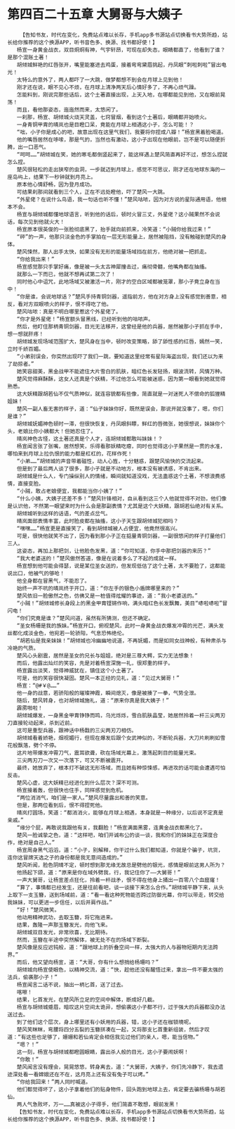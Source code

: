 # 第四百二十五章 大舅哥与大姨子
        【告知书友，时代在变化，免费站点难以长存，手机app多书源站点切换看书大势所趋，站长给你推荐的这个换源APP，听书音色多、换源、找书都好使！】
       杨宣一身黄金战衣，双目炯炯有神，气宇轩昂，可现在却失态，眼睛都直了，他看到了谁？是那个混账土著！
       胡倾城鲜艳的红唇张开，嘴里能塞进去鸡蛋，接着弯弯黛眉挑起，丹凤眼“刺啦刺啦”冒出电光！
       太特么的意外了，两人都吓了一大跳，做梦都想不到会在月球上见到他！
       刚才还在说，眼不见心不烦，在月球上清净两天后心情好多了，不再心烦气躁。
       怎能料到，刚说完那些话后，这个土著直接出现，上天入地，在哪都能见到他，又在眼前晃荡！
       而且，看他那姿态，迤迤然而来，太悠闲了。
       一刹那，杨宣、胡倾城火烧天灵盖，七窍冒烟，看到这个土著后，眼睛都开始喷火。
       一身青铜甲胄的晴岚也是目瞪口呆，竟能在月球上相遇这小子，怎么可能！？
       “咄，小子你是成心的吧，故意出现在这里气我们，我要将你捏成八瓣！”杨宣黑着脸喝道。
       他的嘴唇居然在哆嗦，那是气的，当然也有激动，这小子出现在他眼前，岂不是可以随便折腾，出一口恶气。
       “呵呵……”胡倾城在笑，她的寒毛都倒竖起来了，能这样遇上楚风简直再好不过，想怎么捏就怎么捏。
       楚风很轻松的走出狭窄的虫洞，一步就迈到月球上，感觉不可思议，刚才还在地球东海的一座岛屿上，结果下一秒钟就到月亮上。
       原本他心情舒畅，因为登月成功。
       可结果刹那间就看到三个人，正在不远处瞪他，吓了楚风一大跳。
       “外星佬？在说什么鸟语，我一句话也听不懂！”楚风咕哝，因为对方说的星际通用语，他根本不会。
       杨宣与胡倾城都懂地球语言，听到他的话后，顿时火冒三丈，外星佬？这小贼果然不会说话，每次见到他就火大！
       杨宣原本很英俊的一张脸彻底黑了，抬手就向前抓来，冷笑道：“小贼你给我过来！”
       “砰”的一声，他那只淡金色的手掌拍在一层无形能量上，居然被阻挡，没有触碰到楚风的身体。
       楚风悚然，那人出手太快，如果没有无形的能量场域挡在前方，他绝对被一把抓走。
       “你给我出来！”
       杨宣感觉那只手掌好痛，像是被一头太古神犀撞击过，痛彻骨髓，他嘴角都在抽搐。
       就那么一下而已，他就不想再试第二次了！
       同时他心中诅咒，此地场域又被激活一片，刚才的空白区域都被笼罩，那小子竟立身在当中！
       “你是谁，会说地球话？”楚风手持青铜剑器，遥指前方，他在对方身上没有感觉到善意，相反，看对方双眼喷火的样子，恨不得吃了他。
       楚风咕哝：真是不明白哪里惹这个外星佬了。
       “你才是外星佬！”杨宣额头冒黑线，已经听到他的咕哝声。
       然后，他盯住那柄青铜剑器，目光无法移开，这曾经是他的兵器，居然被那小子抓在手中，想一想就肝疼！
       胡倾城发现场域范围扩大，楚风身在当中，顿时改变策略，舔了舔性感的红唇，嫣然一笑，立时千娇百媚。
       “小弟别误会，你突然出现吓了我们一跳，要知道这里经常有星际海盗出现，我们还以为来了劫掠者。”
       她笑容甜美，黑金战甲不能遮住大片雪白的肌肤，暗红色长发轻扬，眼波流转，风情万种。
       楚风觉得麻酥酥，这女人还真是个妖精，不过他怎么可能被迷惑，因为第一眼看到她就觉得熟悉。
       这大妖精跟胡若仙不仅气质神似，就连容貌都有些像，简直就是一对迷死人不偿命的狐狸精姐妹！
       楚风一副人畜无害的样子，道：“仙子妹妹你好，既然是误会，那说开就没事了，嗯，你们是谁？”
       胡倾城妩媚神色顿时一滞，但很快恢复，丹凤眼斜瞟，鲜红的唇微张，她很想说，妹妹你个头，老娘比你小姨都大！但她忍住了。
       晴岚神色古怪，这土著还真是个人才，连胡倾城都敢叫妹妹！？
       杨宣闻言张了张嘴，居然想笑，乐得看那妖精吃瘪，同时也觉得这小子果然是一贯的水准，哪怕来到月球上拉仇恨的能力都是杠杠的，花样作死！
       “小弟……”胡倾城的声音带着磁性，动人心旌，十分魅惑，跟楚风愉快的交流起来。
       但是到了最后两人谈了很多，那小子就是不动地方，根本没有被诱惑，不肯出来。
       胡倾城是什么人，专门操纵别人的情绪，瞬间就知道没戏，无法蛊惑这个土著，不想浪费感情，直接变脸。
       “小贼，敢占老娘便宜，我都能当你小姨了！”
       “什么小姨，大姨子还差不多！”楚风针锋相对，自从看到这三个人他就觉得不对劲，他们像是认识他，不然第一眼望来时为什么会是那副表情？尤其是这个大妖精，跟胡若仙绝对有关系。
       胡倾城听到这样的话语，气的差点岔气。
       晴岚面部表情丰富，此时脸皮都在抽搐，这小子天生跟胡倾城犯相吗？
       “嘿嘿……”杨宣更是直接笑了，看到胡倾城被人占便宜，他竟然很高兴。
       可是，很快他就笑不出了，因为看到那小子正在掂量青铜剑器，一副很悠闲的样子打量他们三人。
       这姿态，再加上那把剑，让他脸色发黑，道：“你可知道，你手中那把剑器的来历？”
       “我大老婆送的！”楚风傲然答道，像是在说着多么了不起的成就一样。
       杨宣想到他可能会得瑟，说是某位圣女送的，但发现低估了这个土著，太不要脸了，这都能说出口，他被气的够呛！
       他全身都在冒黑气，不能忍了。
       始终一声不吭的晴岚终于开口，道：“你左手的银色小盾牌哪里来的？”
       楚风依旧一脸傲然之色，仿佛又是一桩值得炫耀的事迹，道：“我小老婆送的。”
       “小贼！”胡倾城修长身段上的黑金甲胄铿锵作响，满头暗红色长发飘舞，美目“哧啦哧啦”冒闪电！
       “你们究竟是谁？”楚风问道，虽然有所猜测，但还不确定。
       “圣女杨珊是我的族妹。”杨宣开口，俯视楚风，此时一身黄金战衣爆发冲霄的光芒，满头发丝都化成淡金色，他宛若一轮骄阳，气息恐怖绝伦。
       “胡若仙是我亲妹妹！”胡倾城也冷幽幽地说道，不再妩媚，而是如同女战神般，有种肃杀与冷艳的气质。
       楚风心头剧震，居然是圣女的兄长与姐姐，绝对是三尊大鳄，实力无法想象！
       而后，他露出灿烂的笑容，先是对着杨宣深施一礼，很郑重的样子。
       杨宣露出淡笑，觉得神威犹在，镇住这个小土著了。
       可是，他的笑容很快凝固。楚风一本正经的见礼，道：“见过大舅哥！”
       杨宣：“@#￥@……”
       他一身的战意，若骄阳般的璀璨神霞，瞬间熄灭，像是被揍了一拳，气势全泄。
       随后，楚风转身，也对胡倾城施礼，道：“原来你真是我大姨子！”
       霹雳啪啦！
       胡倾城爆发，一身黑金甲胄铮铮而鸣，乌光烁烁，雪白肌肤晶莹，她居然拎着一杆三尖两刃刀直接轮动起来，杀到近前。
       这可是重型兵器，跟神话中杨戬的三尖两刃刀相仿。
       胡倾城看着娇艳，烟视媚行，但现在爆发后跟个女武神似的，不断轮兵器，大刀片刷刷如雪花般飘落，劈个不停。
       这片地带爆发冲霄刀气，震耳欲聋，砍在场域光幕上，激荡起刺目的能量光束。
       三尖两刃刀一次又一次落下，可又不断被震开。
       最终，她放弃了，根本打不破这无形场域，而且她有种惊悚感，再进攻的话可能会遭遇可怕反击。
       楚风心虚，这大妖精已经进化到什么层次？深不可测。
       杨宣接着轰，但很快也住手，同样感觉到危机。
       “两位消消气，咱们是一家人。”楚风尽量露出和善的笑意。
       但是，那两位看到后，恨不得捏死他。
       晴岚打圆场，笑道：“都消消火，能够在月球上相遇，本身就是一种缘分，以后说不定真是亲戚。”
       “缘分个屁，再敢说我跟他有关，我翻脸！”杨宣满面黑雾，连黄金战衣都黑化了。
       楚风一脸诚挚之色，道：“这样吧，咱们开诚布公的谈一谈，我和你们的妹妹正在深度合作，绝对是自己人。”
       杨宣周身黑气滔滔，道：“小子，别解释，你干过什么我们都知道，你就是个骗子，坑货，连你这冒牌天选之子的身份都是我无意间造成的。”
       楚风听闻，脸色阴晴不定，顿时想到那无缘无故总是劈他的银光，感情是眼前这男人所为？
       他扬起下颌，道：“原来是你在域外劈我，行，我记住你了——大舅哥！”
       一声大舅哥，让杨宣差点狂化，拎着一杆战矛，恨不得在他身上捅出一百零八个血窟窿！
       “算了，事情都已经发生，还是往前看吧，谈一谈接下来怎么合作。”胡倾城平静下来，从头上取下一支玉簪，送到场域前，道：“看一看这种死物能否跨过防御光幕，你可以带走，转交给我妹妹，可以更进一步信任，以后并肩作战。”
       “好！”楚风微笑。
       他动用精神武功，去取玉簪，将它拖进来。
       结果，轰隆一声那玉簪发光，向他飞来。
       胡倾城双目发光，非常欣喜，无比期待。
       然而，玉簪在半途中突然解体，被无处不在的场域下断裂。
       楚风像是反应迟钝般，道：“跟地球上的折叠空间一样，太强大的人与器物短期内无法跨界。”
       而后，他又望向杨宣，道：“大哥，你有什么想捎给杨珊吗？”
       胡倾城向杨宣使眼色，以精神交流，道：“快，趁他还没有醒悟过来，拿出一件不要太强的法兵，偷袭那小子！”
       杨宣闻言二话不说，抽出一柄匕首，送了过去。
       喀嚓！
       结果，匕首发光，在楚风所立足的空间中解体，断成好几截。
       杨宣与胡倾城蹙眉，暗叹这片空间太诡异，想偷袭这小子都不行，过于强大的兵器都没办法送过去。
       到了他们这个层次，身上哪里还有小妖用的兵器，错，这小子还在枷锁境呢。
       楚风笑眯眯，弯腰将四分五裂的玉簪拼凑在一起，又将那支匕首重新组装，然后才叹道：“有这些也足够了，姗姗和若仙肯定会相信我见过他们的亲人，嗯，能当信物。”
       “嗯？！”
       这一刻，杨宣与胡倾城都瞪圆眼睛，露出杀人般的目光，这小子要闹妖啊！
       “你敢！”
       楚风闻言没有理会，晃晃悠悠，转身离去，道：“大舅哥，大姨子，你们先冷静下，我去遗迹深处看一看嫦娥还在不在，这月亮上还有没有兔子可以烤。”
       “你给我回来！”两人同时喊道。
       他们都觉得坏了，这小子拿着他们的贴身物件，回头跑到地球上去，肯定要去骗杨珊与胡若仙。
       两人气急败坏，万一……真被这小子得手，他们简直不敢想，眼前发黑！
       【告知书友，时代在变化，免费站点难以长存，手机app多书源站点切换看书大势所趋，站长给你推荐的这个换源APP，听书音色多、换源、找书都好使！】